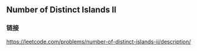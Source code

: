 ## Number of Distinct Islands II  
### 链接  
https://leetcode.com/problems/number-of-distinct-islands-ii/description/